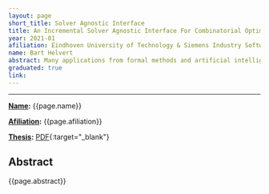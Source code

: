 ```yaml
---
layout: page
short_title: Solver Agnostic Interface
title: An Incremental Solver Agnostic Interface For Combinatorial Optimisation Solving
year: 2021-01
afiliation: Eindhoven University of Technology & Siemens Industry Software (SISW)
name: Bart Helvert
abstract: Many applications from formal methods and artificial intelligence use machine reasoning solvers to solve computationally-hard problems. There are various types of solvers with varying performance for different types of problems, and it is not always clear which solver technology is most appropriate. Comparing different solvers is difficult, because every solver provides its own unique API. Existing solutions to this problem exist, but often only support a sub-class of solvers or are implemented as an external DSL. This report is a master thesis preparation that sketches the techniques and technology used in the machine reasoning domain and proposes a solver agnostic API in the form of a C++ interface.
graduated: true
link:
---
```


---
**[Name](#):** {{page.name}}

**[Afiliation](#):** {{page.afiliation}}

**[Thesis](#):** [PDF]({{page.link}}){:target="_blank"}

## Abstract

{{page.abstract}}